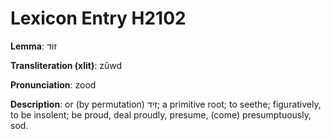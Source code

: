 # Lexicon Entry H2102

**Lemma**: זוּד

**Transliteration (xlit)**: zûwd

**Pronunciation**: zood

**Description**:
or (by permutation) זִיד; a primitive root; to seethe; figuratively, to be insolent; be proud, deal proudly, presume, (come) presumptuously, sod.
